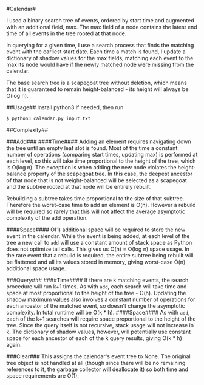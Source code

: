 #Calendar#

I used a binary search tree of events, ordered by start time and augmented with an additional field, max. The max field of a node contains the latest end time of all events in the tree rooted at that node.

In querying for a given time, I use a search process that finds the matching event with the earliest start date. Each time a match is found, I update a dictionary of shadow values for the max fields, matching each event to the max its node would have if the newly matched node were missing from the calendar.

The base search tree is a scapegoat tree without deletion, which means that it is guaranteed to remain height-balanced - its height will always be O(log n).

##Usage##
Install python3 if needed, then run
```
$ python3 calendar.py input.txt
```

##Complexity##

###Add###
####Time####
Adding an element requires navigating down the tree until an empty leaf slot is found. Most of the time a constant number of operations (comparing start times, updating max) is performed at each level, so this will take time proportional to the height of the tree, which is O(log n). The exception is when adding the new node violates the height-balance property of the scapegoat tree. In this case, the deepest ancestor of that node that is not weight-balanced will be selected as a scapegoat and the subtree rooted at that node will be entirely rebuilt.

Rebuilding a subtree takes time proportional to the size of that subtree. Therefore the worst-case time to add an element is O(n). However a rebuild will be required so rarely that this will not affect the average asymptotic complexity of the add operation.

####Space####
O(1) additional space will be required to store the new event in the calendar. While the event is being added, at each level of the tree a new call to `add` will use a constant amount of stack space as Python does not optimize tail calls. This gives us O(h) = O(log n) space usage. In the rare event that a rebuild is required, the entire subtree being rebuilt will be flattened and all its values stored in memory, giving worst-case O(n) additional space usage.

###Query###
####Time####
If there are k matching events, the search procedure will run k+1 times. As with `add`, each search will take time and space at most proportional to the height of the tree - O(h). Updating the shadow maximum values also involves a constant number of operations for each ancestor of the matched event, so doesn't change the asymptotic complexity. In total runtime will be O(k * h).
####Space####
As with `add`, each of the k+1 searches will require space proportional to the height of the tree. Since the query itself is not recursive, stack usage will not increase in k. The dictionary of shadow values, however, will potentially use constant space for each ancestor of each of the k query results, giving O(k * h) again.

###Clear###
This assigns the calendar's event tree to None. The original tree object is not handled at all (though since there will be no remaining references to it, the garbage collector will deallocate it) so both time and space requirements are O(1).
